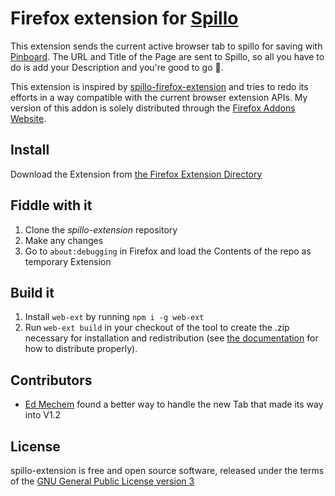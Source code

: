 # Firefox extension for [Spillo](//bananafishsoftware.com/products/spillo/)

This extension sends the current active browser tab to spillo for saving with [Pinboard](https://pinboard.in). The URL and Title of the Page are sent to Spillo, so all you have to do is add your Description and you're good to go 🎉.

This extension is inspired by [spillo-firefox-extension](https://github.com/albohlabs/spillo-firefox-extension) and tries to redo its efforts in a way compatible with the current browser extension APIs. My version of this addon is solely distributed through the [Firefox Addons Website](https://addons.mozilla.org).

## Install

Download the Extension from [the Firefox Extension Directory](https://addons.mozilla.org/en-US/firefox/addon/send-to-spillo/)

## Fiddle with it

1.  Clone the _spillo-extension_ repository
2.  Make any changes
3.  Go to `about:debugging` in Firefox and load the Contents of the repo as temporary Extension

## Build it

1.  Install `web-ext` by running `npm i -g web-ext`
2.  Run `web-ext build` in your checkout of the tool to create the .zip necessary for installation and redistribution (see [the documentation](https://developer.mozilla.org/en-US/docs/Mozilla/Add-ons/Distribution) for how to distribute properly).

## Contributors

- [Ed Mechem](https://github.com/edmechem) found a better way to handle the new Tab that made its way into V1.2

## License

spillo-extension is free and open source software, released under the terms of the [GNU General Public License version 3](http://www.gnu.org/licenses/gpl.html)

